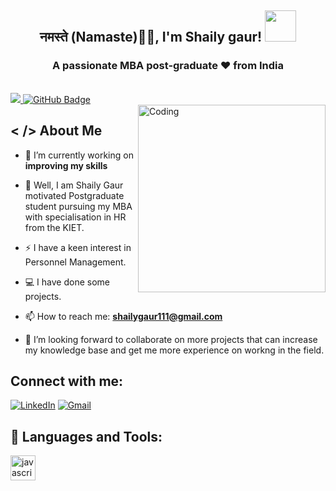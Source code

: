 <h2 align ="center"<img src="https://emojis.slackmojis.com/emojis/images/1531849430/4246/blob-sunglasses.gif?1531849430" width="30"/> नमस्ते (Namaste)🙏🏻, I'm Shaily gaur! <img src="https://media.giphy.com/media/12oufCB0MyZ1Go/giphy.gif" width="50"></h2>
<h3 align="center">A passionate MBA post-graduate ❤ from India</h3>
<div align="center">

</div>

<br>


<a href="https://github.com/shailygaur111r/github-profile-views-counter">
    <img src="https://komarev.com/ghpvc/?username=shailygaur111">
</a>
<a href="https://github.com/shailygaur111?tab=followers"><img src="https://img.shields.io/github/followers/shailygaur111?label=Followers&style=social" alt="GitHub Badge"></a>

<br>

<img align="right" alt="Coding" width="300" src="https://miro.medium.com/max/1360/0*7Q3yvSIv_t0ioJ-Z.gif">

## < /> About Me

- 🌱 I’m currently working on **improving my skills**

- 🔭 Well, I am Shaily Gaur motivated Postgraduate student pursuing my MBA with specialisation in HR from the KIET. 
- ⚡ I have a keen interest in Personnel Management.

- 💻 I have done some projects.

- 📫 How to reach me: **shailygaur111@gmail.com**

- 🤝 I’m looking forward to collaborate on more projects that can increase my knowledge base and get me more experience on workng in the field.


## Connect with me:

<div align="left"> 
  <a href="https://www.linkedin.com/in/shaily-gaur-91b39525a/" target="blank"><img alt="LinkedIn" src="https://img.shields.io/badge/linkedin-%230077B5.svg?style=for-the-badge&logo=linkedin&logoColor=white"/></a>
  <a href="mailto:shailygaur111@gmail.com"><img alt="Gmail" src="https://img.shields.io/badge/Gmail-D14836?style=for-the-badge&logo=gmail&logoColor=white"/></a>


## 🚀 Languages and Tools:

<p align="left">
    <a href="https://developer.mozilla.org/en-US/docs/Web/JavaScript" target="_blank" rel="noreferrer"> <img src="https://camo.githubusercontent.com/e17f27ccb104b1ee595bb3c320eaf9ab8d0b1767969bc204fb7813db450ebd8f/68747470733a2f2f696d672e69636f6e73382e636f6d2f636f6c6f722f34382f3030303030302f707974686f6e2d2d76322e706e67" alt="javascript" width="40" height="40"/> </a>


